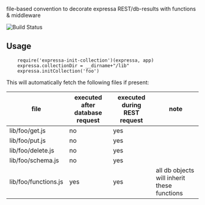 file-based convention to decorate expressa REST/db-results with functions & middleware 

![Build Status](https://travis-ci.org/--repurl=git@github.com:coderofsalvation/expressa-init-collection..svg?branch=master)

## Usage

		require('expressa-init-collection')(expressa, app)
		expressa.collectionDir = __dirname+"/lib"
		expressa.initCollection('foo')

This will automatically fetch the following files if present:

| file | executed after database request | executed during REST request | note |
|-|-|-|-|
| lib/foo/get.js | no | yes | |
| lib/foo/put.js | no | yes | |
| lib/foo/delete.js | no | yes | |
| lib/foo/schema.js | no | yes | |
| lib/foo/functions.js | yes | yes | all db objects will inherit these functions | 

